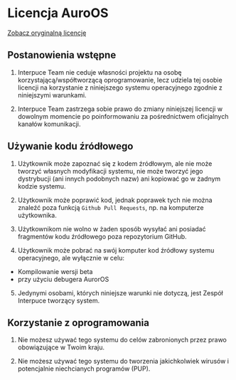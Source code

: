 # Licencja AuroOS

[Zobacz oryginalną licencję](https://github.com/Interpuce/AurorOS/blob/main/docs/licenses/pl-PL.md)

## Postanowienia wstępne

1. Interpuce Team nie ceduje własności projektu na osobę korzystającą/współtworzącą oprogramowanie, lecz udziela tej osobie licencji na korzystanie z niniejszego systemu operacyjnego zgodnie z niniejszymi warunkami.

2. Interpuce Team zastrzega sobie prawo do zmiany niniejszej licencji w dowolnym momencie po poinformowaniu za pośrednictwem oficjalnych kanałów komunikacji.

## Używanie kodu źródłowego

1. Użytkownik może zapoznać się z kodem źródłowym, ale nie może tworzyć własnych modyfikacji systemu, nie może tworzyć jego dystrybucji (ani innych podobnych nazw) ani kopiować go w żadnym kodzie systemu.

2. Użytkownik może poprawić kod, jednak poprawek tych nie można znaleźć poza funkcją `Github Pull Requests`, np. na komputerze użytkownika.

3. Użytkownikom nie wolno w żaden sposób wysyłać ani posiadać fragmentów kodu źródłowego poza repozytorium GitHub.

4. Użytkownik może pobrać na swój komputer kod źródłowy systemu operacyjnego, ale wyłącznie w celu:
 - Kompilowanie wersji beta
 - przy użyciu debugera AurorOS

5. Jedynymi osobami, których niniejsze warunki nie dotyczą, jest Zespół Interpuce tworzący system.

## Korzystanie z oprogramowania

1. Nie możesz używać tego systemu do celów zabronionych przez prawo obowiązujące w Twoim kraju.

2. Nie możesz używać tego systemu do tworzenia jakichkolwiek wirusów i potencjalnie niechcianych programów (PUP).